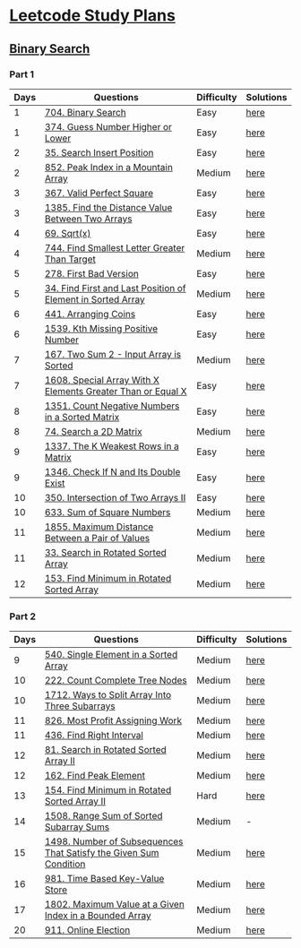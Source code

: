 
# [Leetcode Study Plans](https://leetcode.com/study-plan/)

## [Binary Search](https://leetcode.com/study-plan/binary-search/)

### Part 1

Days | Questions | Difficulty | Solutions
--- | --- | --- | ---
1 | [704. Binary Search](https://leetcode.com/problems/binary-search/) | Easy | [here](https://github.com/Suvradippaul/Leetcode-study-plans/blob/main/Binary%20Search/Part%201/Solutions/Binary%20Search.md)
1 | [374. Guess Number Higher or Lower](https://leetcode.com/problems/guess-number-higher-or-lower/) |Easy | [here](https://github.com/Suvradippaul/Leetcode-study-plans/blob/main/Binary%20Search/Part%201/Solutions/Guess%20Number%20Higher%20or%20Lower.md)
2 | [35. Search Insert Position](https://leetcode.com/problems/search-insert-position/) | Easy | [here](https://github.com/Suvradippaul/Leetcode-study-plans/blob/main/Binary%20Search/Part%201/Solutions/Search%20Insert%20Position.md)
2 | [852. Peak Index in a Mountain Array](https://leetcode.com/problems/peak-index-in-a-mountain-array/) | Medium | [here](https://github.com/Suvradippaul/Leetcode-study-plans/blob/main/Binary%20Search/Part%201/Solutions/Peak%20Index%20in%20a%20Mountain%20Array.md)
3 | [367. Valid Perfect Square](https://leetcode.com/problems/valid-perfect-square/) | Easy | [here](https://github.com/Suvradippaul/Leetcode-study-plans/blob/main/Binary%20Search/Part%201/Solutions/Valid%20Perfect%20Square.md)
3 | [1385. Find the Distance Value Between Two Arrays](https://leetcode.com/problems/find-the-distance-value-between-two-arrays/) | Easy | [here](https://github.com/Suvradippaul/Leetcode-study-plans/blob/main/Binary%20Search/Part%201/Solutions/Find%20the%20Distance%20Value%20Between%20Two%20Arrays.md)
4 | [69. Sqrt(x)](https://leetcode.com/problems/sqrtx/) | Easy | [here](https://github.com/Suvradippaul/Leetcode-study-plans/blob/main/Binary%20Search/Part%201/Solutions/Sqrt(x).md)
4 | [744. Find Smallest Letter Greater Than Target](https://leetcode.com/problems/find-smallest-letter-greater-than-target/) | Medium | [here](https://github.com/Suvradippaul/Leetcode-study-plans/blob/main/Binary%20Search/Part%201/Solutions/Find%20Smallest%20Letter%20Greater%20Than%20Target.md)
5 | [278. First Bad Version](https://leetcode.com/problems/first-bad-version/) | Easy | [here](https://github.com/Suvradippaul/Leetcode-study-plans/blob/main/Binary%20Search/Part%201/Solutions/First%20Bad%20Version.md)
5 | [34. Find First and Last Position of Element in Sorted Array](https://leetcode.com/problems/find-first-and-last-position-of-element-in-sorted-array/) | Medium | [here](https://github.com/Suvradippaul/Leetcode-study-plans/blob/main/Binary%20Search/Part%201/Solutions/Find%20First%20and%20Last%20Position%20of%20Element%20in%20Sorted%20Array.md)
6 | [441. Arranging Coins](https://leetcode.com/problems/arranging-coins/) | Easy | [here](https://github.com/Suvradippaul/Leetcode-study-plans/blob/main/Binary%20Search/Part%201/Solutions/Arranging%20Coins.md)
6 | [1539. Kth Missing Positive Number](https://leetcode.com/problems/kth-missing-positive-number/) | Easy | [here](https://github.com/Suvradippaul/Leetcode-study-plans/blob/main/Binary%20Search/Part%201/Solutions/Kth%20Missing%20Positive%20Number.md)
7 | [167. Two Sum 2 - Input Array is Sorted](https://leetcode.com/problems/two-sum-ii-input-array-is-sorted/) | Medium | [here](https://github.com/Suvradippaul/Leetcode-study-plans/blob/main/Binary%20Search/Part%201/Solutions/Two%20Sum%20II%20-%20Input%20Array%20Is%20Sorted.md)
7 | [1608. Special Array With X Elements Greater Than or Equal X](https://leetcode.com/problems/special-array-with-x-elements-greater-than-or-equal-x/) | Easy | [here](https://github.com/Suvradippaul/Leetcode-study-plans/blob/main/Binary%20Search/Part%201/Solutions/Special%20Array%20With%20X%20Elements%20Greater%20Than%20or%20Equal%20X.md)
8 | [1351. Count Negative Numbers in a Sorted Matrix](https://leetcode.com/problems/count-negative-numbers-in-a-sorted-matrix/) | Easy | [here](https://github.com/Suvradippaul/Leetcode-study-plans/blob/main/Binary%20Search/Part%201/Solutions/Count%20Negative%20Numbers%20in%20a%20Sorted%20Matrix.md)
8 | [74. Search a 2D Matrix](https://leetcode.com/problems/search-a-2d-matrix/) | Medium | [here](https://github.com/Suvradippaul/Leetcode-study-plans/blob/main/Binary%20Search/Part%201/Solutions/Search%20a%202D%20Matrix.md)
9 | [1337. The K Weakest Rows in a Matrix](https://leetcode.com/problems/the-k-weakest-rows-in-a-matrix/) | Easy | [here](https://github.com/Suvradippaul/Leetcode-study-plans/blob/main/Binary%20Search/Part%201/Solutions/The%20K%20Weakest%20Rows%20in%20a%20Matrix.md)
9 | [1346. Check If N and Its Double Exist](https://leetcode.com/problems/check-if-n-and-its-double-exist/) | Easy | [here](https://github.com/Suvradippaul/Leetcode-study-plans/blob/main/Binary%20Search/Part%201/Solutions/Check%20If%20N%20and%20Its%20Double%20Exist.md)
10 | [350. Intersection of Two Arrays II](https://leetcode.com/problems/intersection-of-two-arrays-ii/) | Easy | [here](https://github.com/Suvradippaul/Leetcode-study-plans/blob/main/Binary%20Search/Part%201/Solutions/Intersection%20of%20Two%20Arrays%20II.md)
10 | [633. Sum of Square Numbers](https://leetcode.com/problems/sum-of-square-numbers/) | Medium | [here](https://github.com/Suvradippaul/Leetcode-study-plans/blob/main/Binary%20Search/Part%201/Solutions/Sum%20of%20Square%20Numbers.md)
11 | [1855. Maximum Distance Between a Pair of Values](https://leetcode.com/problems/maximum-distance-between-a-pair-of-values/) | Medium | [here](https://github.com/Suvradippaul/Leetcode-study-plans/blob/main/Binary%20Search/Part%201/Solutions/Maximum%20Distance%20Between%20a%20Pair%20of%20Values.md)
11 | [33. Search in Rotated Sorted Array](https://leetcode.com/problems/search-in-rotated-sorted-array/) | Medium | [here](https://github.com/Suvradippaul/Leetcode-study-plans/blob/main/Binary%20Search/Part%201/Solutions/Search%20in%20Rotated%20Sorted%20Array..md)
12 | [153. Find Minimum in Rotated Sorted Array](https://leetcode.com/problems/find-minimum-in-rotated-sorted-array/) | Medium | [here](https://github.com/Suvradippaul/Leetcode-study-plans/blob/main/Binary%20Search/Part%201/Solutions/Find%20Minimum%20in%20Rotated%20Sorted%20Array.md)


### Part 2
Days | Questions | Difficulty | Solutions
--- | --- | --- | ---
9 | [540. Single Element in a Sorted Array](https://leetcode.com/problems/single-element-in-a-sorted-array/) | Medium | [here](https://github.com/Suvradippaul/Leetcode-study-plans/blob/main/Binary%20Search/Part%202/Solutions/Single%20Element%20in%20a%20Sorted%20Array.md)
10 | [222. Count Complete Tree Nodes](https://leetcode.com/problems/count-complete-tree-nodes/) | Medium | [here](https://github.com/Suvradippaul/Leetcode-study-plans/blob/main/Binary%20Search/Part%202/Solutions/Count%20Complete%20Tree%20Nodes.md)
10 | [1712. Ways to Split Array Into Three Subarrays](https://leetcode.com/problems/ways-to-split-array-into-three-subarrays/) | Medium | [here](https://github.com/Suvradippaul/Leetcode-study-plans/blob/main/Binary%20Search/Part%202/Solutions/Ways%20to%20split%20array%20into%203%20subarrays.md)
11 | [826. Most Profit Assigning Work](https://leetcode.com/problems/most-profit-assigning-work/) | Medium | [here](https://github.com/Suvradippaul/Leetcode-study-plans/blob/main/Binary%20Search/Part%202/Solutions/Most%20Profit%20Assigning%20Work.md)
11 | [436. Find Right Interval](https://leetcode.com/problems/find-right-interval/) | Medium | [here](https://github.com/Suvradippaul/Leetcode-study-plans/blob/main/Binary%20Search/Part%202/Solutions/Find%20Right%20Interval.md)
12 | [81. Search in Rotated Sorted Array II](https://leetcode.com/problems/search-in-rotated-sorted-array-ii/) | Medium | [here](https://github.com/Suvradippaul/Leetcode-study-plans/blob/main/Binary%20Search/Part%202/Solutions/81.%20Search%20in%20Rotated%20Sorted%20Array%202.md)
12 | [162. Find Peak Element](https://leetcode.com/problems/find-peak-element/) | Medium | [here](https://github.com/Suvradippaul/Leetcode-study-plans/blob/main/Binary%20Search/Part%202/Solutions/162.%20Find%20Peak%20Element.md)
13 | [154. Find Minimum in Rotated Sorted Array II](https://leetcode.com/problems/find-minimum-in-rotated-sorted-array-ii/) | Hard | [here](https://github.com/Suvradippaul/Leetcode-study-plans/blob/main/Binary%20Search/Part%202/Solutions/154.%20Find%20Minimum%20in%20Rotated%20Sorted%20Array%20II.md)
14 | [1508. Range Sum of Sorted Subarray Sums](https://leetcode.com/problems/range-sum-of-sorted-subarray-sums/) | Medium | -
15 | [1498. Number of Subsequences That Satisfy the Given Sum Condition](https://leetcode.com/problems/number-of-subsequences-that-satisfy-the-given-sum-condition/) | Medium | [here](https://github.com/Suvradippaul/Leetcode-study-plans/blob/main/Binary%20Search/Part%202/Solutions/1498.%20Number%20of%20Subsequences%20That%20Satisfy%20the%20Given%20Sum%20Condition.md)
16 | [981. Time Based Key-Value Store](https://leetcode.com/problems/time-based-key-value-store/) | Medium | [here](https://github.com/Suvradippaul/Leetcode-study-plans/blob/main/Binary%20Search/Part%202/Solutions/Time%20Based%20Key-Value%20Store.md)
17 | [1802. Maximum Value at a Given Index in a Bounded Array](https://leetcode.com/problems/maximum-value-at-a-given-index-in-a-bounded-array/) | Medium | [here](https://github.com/Suvradippaul/Leetcode-study-plans/blob/main/Binary%20Search/Part%202/Solutions/1802.%20Maximum%20Value%20at%20a%20Given%20Index%20in%20a%20Bounded%20Array.md)
20 | [911. Online Election](https://leetcode.com/problems/online-election/) | Medium | [here](https://github.com/Suvradippaul/Leetcode-study-plans/blob/main/Binary%20Search/Part%202/Solutions/911.%20Online%20Election.md)